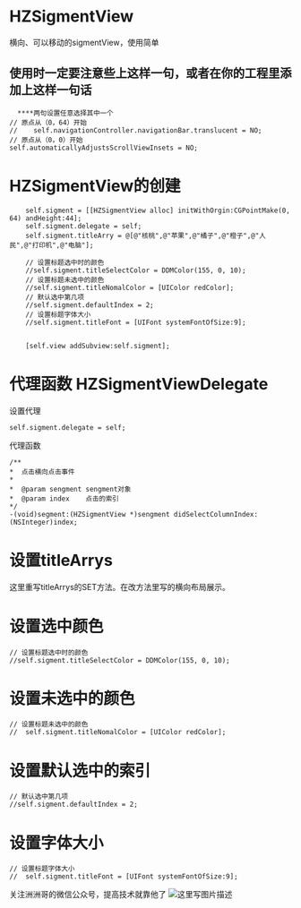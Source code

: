 # HZSigmentView
横向、可以移动的sigmentView，使用简单
## 使用时一定要注意些上这样一句，或者在你的工程里添加上这样一句话
```objc
  ****两句设置任意选择其中一个
// 原点从（0，64）开始
//    self.navigationController.navigationBar.translucent = NO;
// 原点从（0，0）开始
self.automaticallyAdjustsScrollViewInsets = NO;
```


# HZSigmentView的创建
```objc
    self.sigment = [[HZSigmentView alloc] initWithOrgin:CGPointMake(0, 64) andHeight:44];
    self.sigment.delegate = self;
    self.sigment.titleArry = @[@"核桃",@"苹果",@"橘子",@"橙子",@"人民",@"打印机",@"电脑"];
    
    // 设置标题选中时的颜色
    //self.sigment.titleSelectColor = DDMColor(155, 0, 10);
    // 设置标题未选中的颜色
    //self.sigment.titleNomalColor = [UIColor redColor];
    // 默认选中第几项
    //self.sigment.defaultIndex = 2;
    // 设置标题字体大小
    //self.sigment.titleFont = [UIFont systemFontOfSize:9];

    
    [self.view addSubview:self.sigment];
```
# 代理函数 HZSigmentViewDelegate
  设置代理
  ```objc
  self.sigment.delegate = self;
  ```
  代理函数
  ```objc
  /**
 *  点击横向点击事件
 *
 *  @param sengment sengment对象
 *  @param index    点击的索引
 */
-(void)segment:(HZSigmentView *)sengment didSelectColumnIndex:(NSInteger)index;
  ```

# 设置titleArrys
  这里重写titleArrys的SET方法。在改方法里写的横向布局展示。

# 设置选中颜色
```objc
// 设置标题选中时的颜色
//self.sigment.titleSelectColor = DDMColor(155, 0, 10);
```
# 设置未选中的颜色
```objc
// 设置标题未选中的颜色
//  self.sigment.titleNomalColor = [UIColor redColor];
```
# 设置默认选中的索引
```objc
// 默认选中第几项
//self.sigment.defaultIndex = 2;
```
# 设置字体大小
```objc
// 设置标题字体大小
//  self.sigment.titleFont = [UIFont systemFontOfSize:9];
```


关注洲洲哥的微信公众号，提高技术就靠他了
![这里写图片描述](http://img.blog.csdn.net/20160520152250054)
 
 
 


